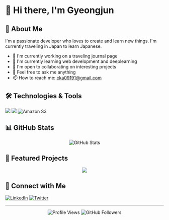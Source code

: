 # 👋 Hi there, I'm Gyeongjun


## 🚀 About Me

I'm a passionate developer who loves to create and learn new things. I'm currently traveling in Japan to learn Japanese.

- 🔭 I'm currently working on a traveling journal page
- 🌱 I'm currently learning web development and deeplearning
- 👯 I'm open to collaborating on interesting projects
- 💬 Feel free to ask me anything
- 📫 How to reach me: cka09191@gmail.com

## 🛠️ Technologies & Tools

![](https://img.shields.io/badge/Code-Python-informational?style=flat&logo=python&logoColor=white&color=2bbc8a)
![](https://img.shields.io/badge/Framework-PyTorch-informational?style=flat&logo=pytorch&logoColor=white&color=2bbc8a)
![Amazon S3](https://img.shields.io/badge/Amazon%20S3-FF9900?style=for-the-badge&logo=amazons3&logoColor=white)


## 📊 GitHub Stats

<div align="center">
  <img src="https://github-readme-stats.vercel.app/api?username=cka09191&show_icons=true&theme=radical" alt="GitHub Stats" />
</div>

## 🌟 Featured Projects

<div align="center">
  <a href="https://github.com/cka09191/BDLOB-Implementation">
    <img src="https://github-readme-stats.vercel.app/api/pin/?username=cka09191&repo=BDLOB-Implementation&theme=radical" />
  </a>
</div>

## 🤝 Connect with Me

[![LinkedIn](https://img.shields.io/badge/LinkedIn-0077B5?style=for-the-badge&logo=linkedin&logoColor=white)](https://www.linkedin.com/in/%EA%B2%BD%EC%A4%80-%EC%B1%84-73a507273/)
[![Twitter](https://img.shields.io/badge/Twitter-1DA1F2?style=for-the-badge&logo=twitter&logoColor=white)](YOUR_TWITTER_URL)
<!-- Add more social media links as needed -->

---

<div align="center">
  <img src="https://komarev.com/ghpvc/?username=cka09191&color=green" alt="Profile Views" />
  <img src="https://img.shields.io/github/followers/cka09191?label=Followers&style=social" alt="GitHub Followers" />
</div> 
